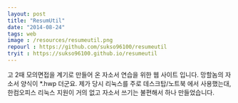```yaml
---
layout: post
title: "ResumUtil"
date: "2014-08-24"
tags: web
image : /resources/resumeutil.png
repourl : https://github.com/sukso96100/resumeutil
tryit : https://sukso96100.github.io/resumeutil
---
```


고 2때 모의면접을 계기로 만들어 온 자소서 연습을 위한 웹 사이트 입니다.
망할놈의 자소서 양식이 *.hwp 더군요. 제가 당시 리눅스를 주로 데스크탑/노트북 에서 사용했는대, 
한컴오피스 리눅스 지원이 거의 없고 자소서 쓰기는 불편해서 하나 만들었습니다.